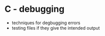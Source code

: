 # C - debugging
* techniques for degbugging errors
* testing files if they give the intended output
